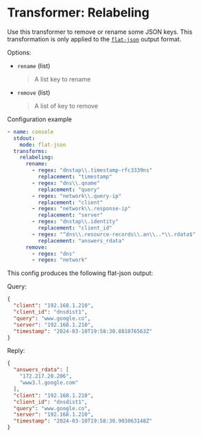 # Transformer: Relabeling

Use this transformer to remove or rename some JSON keys.
This transformation is only applied to the [`flat-json`](../dnsjson.md#flat-json-format-recommended) output format.

Options:

* `rename` (list)
  > A list key to rename

* `remove` (list)
  > A list of key to remove

Configuration example

```yaml
- name: console
  stdout:
    mode: flat-json
  transforms:
    relabeling:
      rename:
        - regex: "dnstap\\.timestamp-rfc3339ns"
          replacement: "timestamp"
        - regex: "dns\\.qname"
          replacement: "query"
        - regex: "network\\.query-ip"
          replacement: "client"
        - regex: "network\\.response-ip"
          replacement: "server"
        - regex: "dnstap\\.identity"
          replacement: "client_id"
        - regex: "^dns\\.resource-records\\.an\\..*\\.rdata$"
          replacement: "answers_rdata"
      remove:
        - regex: "dns"
        - regex: "network"
```

This config produces the following flat-json output:

Query:

```json
{
  "client": "192.168.1.210",
  "client_id": "dnsdist1",
  "query": "www.google.co",
  "server": "192.168.1.210",
  "timestamp": "2024-03-10T19:58:30.881076563Z"
}
```

Reply:

```json
{
  "answers_rdata": [
    "172.217.20.206",
    "www3.l.google.com"
  ],
  "client": "192.168.1.210",
  "client_id": "dnsdist1",
  "query": "www.google.co",
  "server": "192.168.1.210",
  "timestamp": "2024-03-10T19:58:30.903063148Z"
}
```
